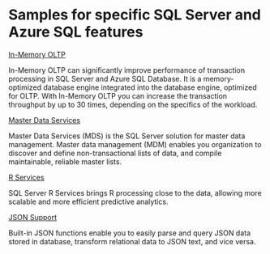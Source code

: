 # Samples for specific SQL Server and Azure SQL features

[In-Memory OLTP](in-memory)

In-Memory OLTP can significantly improve performance of transaction processing in SQL Server and Azure SQL Database. It is a memory-optimized database engine integrated into the database engine, optimized for OLTP. With In-Memory OLTP you can increase the transaction throughput by up to 30 times, depending on the specifics of the workload.

[Master Data Services](master-data-services)

Master Data Services (MDS) is the SQL Server solution for master data management. Master data management (MDM) enables you organization to discover and define non-transactional lists of data, and compile maintainable, reliable master lists.

[R Services](r-services)

SQL Server R Services brings R processing close to the data, allowing more scalable and more efficient predictive analytics.

[JSON Support](json)

Built-in JSON functions enable you to easily parse and query JSON data stored in database, transform relational data to JSON text, and vice versa.